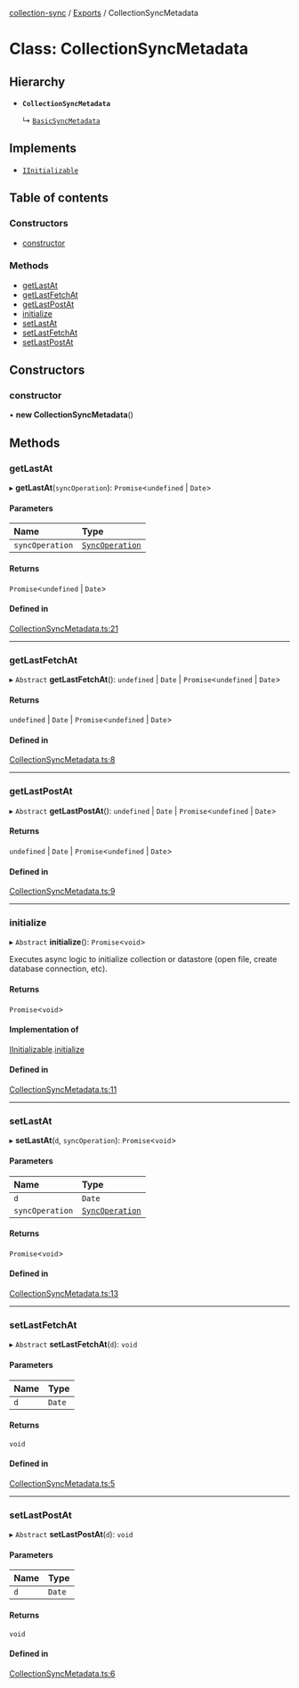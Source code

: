 [collection-sync](../README.md) / [Exports](../modules.md) / CollectionSyncMetadata

# Class: CollectionSyncMetadata

## Hierarchy

- **`CollectionSyncMetadata`**

  ↳ [`BasicSyncMetadata`](BasicSyncMetadata.md)

## Implements

- [`IInitializable`](../interfaces/IInitializable.md)

## Table of contents

### Constructors

- [constructor](CollectionSyncMetadata.md#constructor)

### Methods

- [getLastAt](CollectionSyncMetadata.md#getlastat)
- [getLastFetchAt](CollectionSyncMetadata.md#getlastfetchat)
- [getLastPostAt](CollectionSyncMetadata.md#getlastpostat)
- [initialize](CollectionSyncMetadata.md#initialize)
- [setLastAt](CollectionSyncMetadata.md#setlastat)
- [setLastFetchAt](CollectionSyncMetadata.md#setlastfetchat)
- [setLastPostAt](CollectionSyncMetadata.md#setlastpostat)

## Constructors

### constructor

• **new CollectionSyncMetadata**()

## Methods

### getLastAt

▸ **getLastAt**(`syncOperation`): `Promise`<`undefined` \| `Date`\>

#### Parameters

| Name | Type |
| :------ | :------ |
| `syncOperation` | [`SyncOperation`](../enums/SyncOperation.md) |

#### Returns

`Promise`<`undefined` \| `Date`\>

#### Defined in

[CollectionSyncMetadata.ts:21](https://github.com/ChrisVilches/Collection-Sync/blob/1677b22/src/CollectionSyncMetadata.ts#L21)

___

### getLastFetchAt

▸ `Abstract` **getLastFetchAt**(): `undefined` \| `Date` \| `Promise`<`undefined` \| `Date`\>

#### Returns

`undefined` \| `Date` \| `Promise`<`undefined` \| `Date`\>

#### Defined in

[CollectionSyncMetadata.ts:8](https://github.com/ChrisVilches/Collection-Sync/blob/1677b22/src/CollectionSyncMetadata.ts#L8)

___

### getLastPostAt

▸ `Abstract` **getLastPostAt**(): `undefined` \| `Date` \| `Promise`<`undefined` \| `Date`\>

#### Returns

`undefined` \| `Date` \| `Promise`<`undefined` \| `Date`\>

#### Defined in

[CollectionSyncMetadata.ts:9](https://github.com/ChrisVilches/Collection-Sync/blob/1677b22/src/CollectionSyncMetadata.ts#L9)

___

### initialize

▸ `Abstract` **initialize**(): `Promise`<`void`\>

Executes async logic to initialize collection or datastore (open file, create database connection, etc).

#### Returns

`Promise`<`void`\>

#### Implementation of

[IInitializable](../interfaces/IInitializable.md).[initialize](../interfaces/IInitializable.md#initialize)

#### Defined in

[CollectionSyncMetadata.ts:11](https://github.com/ChrisVilches/Collection-Sync/blob/1677b22/src/CollectionSyncMetadata.ts#L11)

___

### setLastAt

▸ **setLastAt**(`d`, `syncOperation`): `Promise`<`void`\>

#### Parameters

| Name | Type |
| :------ | :------ |
| `d` | `Date` |
| `syncOperation` | [`SyncOperation`](../enums/SyncOperation.md) |

#### Returns

`Promise`<`void`\>

#### Defined in

[CollectionSyncMetadata.ts:13](https://github.com/ChrisVilches/Collection-Sync/blob/1677b22/src/CollectionSyncMetadata.ts#L13)

___

### setLastFetchAt

▸ `Abstract` **setLastFetchAt**(`d`): `void`

#### Parameters

| Name | Type |
| :------ | :------ |
| `d` | `Date` |

#### Returns

`void`

#### Defined in

[CollectionSyncMetadata.ts:5](https://github.com/ChrisVilches/Collection-Sync/blob/1677b22/src/CollectionSyncMetadata.ts#L5)

___

### setLastPostAt

▸ `Abstract` **setLastPostAt**(`d`): `void`

#### Parameters

| Name | Type |
| :------ | :------ |
| `d` | `Date` |

#### Returns

`void`

#### Defined in

[CollectionSyncMetadata.ts:6](https://github.com/ChrisVilches/Collection-Sync/blob/1677b22/src/CollectionSyncMetadata.ts#L6)

